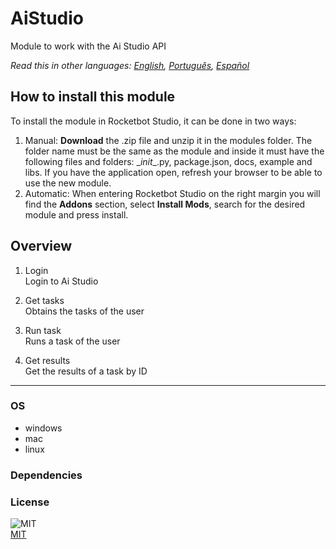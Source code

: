 # AiStudio
  
Module to work with the Ai Studio API  

*Read this in other languages: [English](README.md), [Português](README.pr.md), [Español](README.es.md)*

## How to install this module
  
To install the module in Rocketbot Studio, it can be done in two ways:
1. Manual: __Download__ the .zip file and unzip it in the modules folder. The folder name must be the same as the module and inside it must have the following files and folders: \__init__.py, package.json, docs, example and libs. If you have the application open, refresh your browser to be able to use the new module.
2. Automatic: When entering Rocketbot Studio on the right margin you will find the **Addons** section, select **Install Mods**, search for the desired module and press install.  


## Overview


1. Login  
Login to Ai Studio

2. Get tasks  
Obtains the tasks of the user

3. Run task  
Runs a task of the user

4. Get results  
Get the results of a task by ID  




----
### OS

- windows
- mac
- linux

### Dependencies

### License
  
![MIT](https://img.shields.io/github/license/instaloader/instaloader.svg)  
[MIT](https://opensource.org/license/mit)